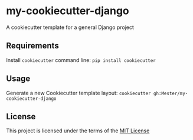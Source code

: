 my-cookiecutter-django
======================

A cookiecutter template for a general Django project

Requirements
------------
Install `cookiecutter` command line: `pip install cookiecutter`    

Usage
-----
Generate a new Cookiecutter template layout: `cookiecutter gh:Mester/my-cookiecutter-django`    

License
-------
This project is licensed under the terms of the [MIT License](/LICENSE)
